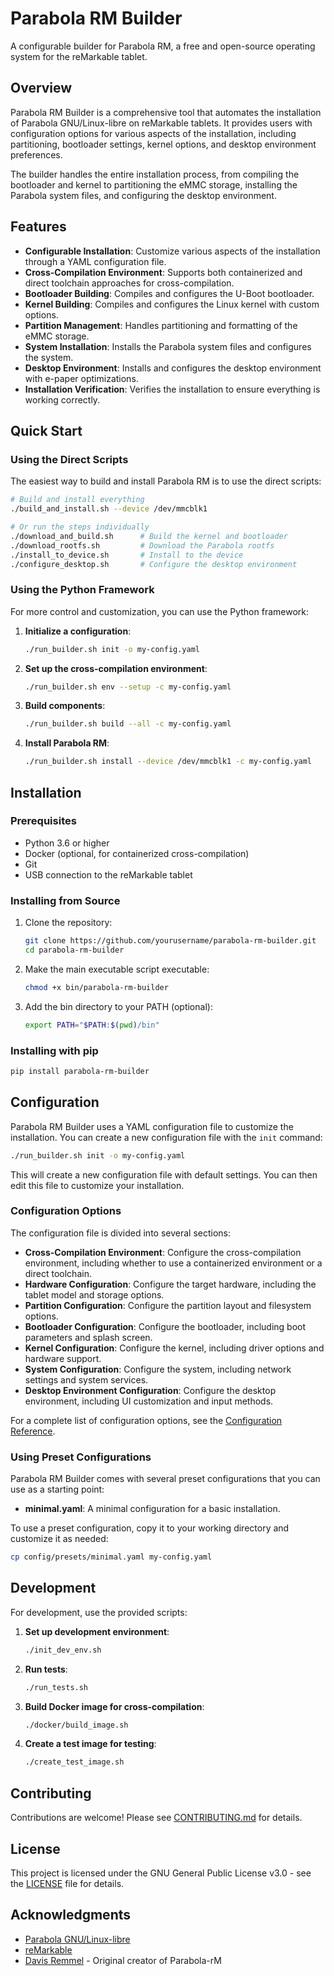 # Parabola RM Builder

A configurable builder for Parabola RM, a free and open-source operating system for the reMarkable tablet.

## Overview

Parabola RM Builder is a comprehensive tool that automates the installation of Parabola GNU/Linux-libre on reMarkable tablets. It provides users with configuration options for various aspects of the installation, including partitioning, bootloader settings, kernel options, and desktop environment preferences.

The builder handles the entire installation process, from compiling the bootloader and kernel to partitioning the eMMC storage, installing the Parabola system files, and configuring the desktop environment.

## Features

- **Configurable Installation**: Customize various aspects of the installation through a YAML configuration file.
- **Cross-Compilation Environment**: Supports both containerized and direct toolchain approaches for cross-compilation.
- **Bootloader Building**: Compiles and configures the U-Boot bootloader.
- **Kernel Building**: Compiles and configures the Linux kernel with custom options.
- **Partition Management**: Handles partitioning and formatting of the eMMC storage.
- **System Installation**: Installs the Parabola system files and configures the system.
- **Desktop Environment**: Installs and configures the desktop environment with e-paper optimizations.
- **Installation Verification**: Verifies the installation to ensure everything is working correctly.

## Quick Start

### Using the Direct Scripts

The easiest way to build and install Parabola RM is to use the direct scripts:

```bash
# Build and install everything
./build_and_install.sh --device /dev/mmcblk1

# Or run the steps individually
./download_and_build.sh      # Build the kernel and bootloader
./download_rootfs.sh         # Download the Parabola rootfs
./install_to_device.sh       # Install to the device
./configure_desktop.sh       # Configure the desktop environment
```

### Using the Python Framework

For more control and customization, you can use the Python framework:

1. **Initialize a configuration**:
   ```bash
   ./run_builder.sh init -o my-config.yaml
   ```

2. **Set up the cross-compilation environment**:
   ```bash
   ./run_builder.sh env --setup -c my-config.yaml
   ```

3. **Build components**:
   ```bash
   ./run_builder.sh build --all -c my-config.yaml
   ```

4. **Install Parabola RM**:
   ```bash
   ./run_builder.sh install --device /dev/mmcblk1 -c my-config.yaml
   ```

## Installation

### Prerequisites

- Python 3.6 or higher
- Docker (optional, for containerized cross-compilation)
- Git
- USB connection to the reMarkable tablet

### Installing from Source

1. Clone the repository:
   ```bash
   git clone https://github.com/yourusername/parabola-rm-builder.git
   cd parabola-rm-builder
   ```

2. Make the main executable script executable:
   ```bash
   chmod +x bin/parabola-rm-builder
   ```

3. Add the bin directory to your PATH (optional):
   ```bash
   export PATH="$PATH:$(pwd)/bin"
   ```

### Installing with pip

```bash
pip install parabola-rm-builder
```

## Configuration

Parabola RM Builder uses a YAML configuration file to customize the installation. You can create a new configuration file with the `init` command:

```bash
./run_builder.sh init -o my-config.yaml
```

This will create a new configuration file with default settings. You can then edit this file to customize your installation.

### Configuration Options

The configuration file is divided into several sections:

- **Cross-Compilation Environment**: Configure the cross-compilation environment, including whether to use a containerized environment or a direct toolchain.
- **Hardware Configuration**: Configure the target hardware, including the tablet model and storage options.
- **Partition Configuration**: Configure the partition layout and filesystem options.
- **Bootloader Configuration**: Configure the bootloader, including boot parameters and splash screen.
- **Kernel Configuration**: Configure the kernel, including driver options and hardware support.
- **System Configuration**: Configure the system, including network settings and system services.
- **Desktop Environment Configuration**: Configure the desktop environment, including UI customization and input methods.

For a complete list of configuration options, see the [Configuration Reference](docs/configuration_reference.md).

### Using Preset Configurations

Parabola RM Builder comes with several preset configurations that you can use as a starting point:

- **minimal.yaml**: A minimal configuration for a basic installation.

To use a preset configuration, copy it to your working directory and customize it as needed:

```bash
cp config/presets/minimal.yaml my-config.yaml
```

## Development

For development, use the provided scripts:

1. **Set up development environment**:
   ```bash
   ./init_dev_env.sh
   ```

2. **Run tests**:
   ```bash
   ./run_tests.sh
   ```

3. **Build Docker image for cross-compilation**:
   ```bash
   ./docker/build_image.sh
   ```

4. **Create a test image for testing**:
   ```bash
   ./create_test_image.sh
   ```

## Contributing

Contributions are welcome! Please see [CONTRIBUTING.md](CONTRIBUTING.md) for details.

## License

This project is licensed under the GNU General Public License v3.0 - see the [LICENSE](LICENSE) file for details.

## Acknowledgments

- [Parabola GNU/Linux-libre](https://www.parabola.nu/)
- [reMarkable](https://remarkable.com/)
- [Davis Remmel](http://www.davisr.me/projects/parabola-rm/) - Original creator of Parabola-rM